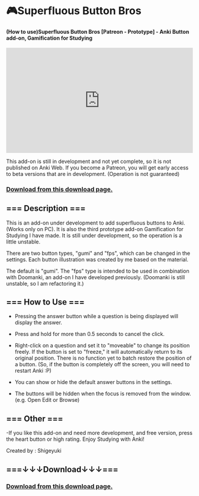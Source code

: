 # 🎮Superfluous Button Bros
#### (How to use)Superfluous Button Bros [Patreon - Prototype] - Anki Button add-on, Gamification for Studying


<iframe src="https://www.youtube.com/embed/kac2iQAY3GQ
?list=PLZhrgD6s-LFVsEhxRdEHf_OkGVe2YZfeo" frameborder="0" allow="accelerometer; autoplay; clipboard-write; encrypted-media; gyroscope; picture-in-picture" allowfullscreen style="aspect-ratio: 16/9; width: 100%;"></iframe>

This add-on is still in development and not yet complete, so it is not published on Anki Web. If you become a Patreon, you will get early access to beta versions that are in development. (Operation is not guaranteed) 

###  [Download from this download page.](https://www.patreon.com/posts/superfluous-bros-83309497?utm_medium=clipboard_copy&utm_source=copyLink&utm_campaign=postshare_creator&utm_content=join_link)

##  === Description ===
This is an add-on under development to add superfluous buttons to Anki.(Works only on PC). It is also the third prototype add-on Gamification for Studying I have made. It is still under development, so the operation is a little unstable.

There are two button types, "gumi" and "fps", which can be changed in the settings. Each button illustration was created by me based on the material.

The default is "gumi".  The "fps" type is intended to be used in combination with Doomanki, an add-on I have developed previously. (Doomanki is still unstable, so I am refactoring it.)


##  === How to Use ===
- Pressing the answer button while a question is being displayed will display the answer. 

- Press and hold for more than 0.5 seconds to cancel the click.

- Right-click on a question and set it to "moveable" to change its position freely.  If the button is set to "freeze," it will automatically return to its original position. There is no function yet to batch restore the position of a button. (So, if the button is completely off the screen, you will need to restart Anki :P)

- You can show or hide the default answer buttons in the settings. 

- The buttons will be hidden when the focus is removed from the window. (e.g. Open Edit or Browse)



## === Other ===
-If you like this add-on and need more development, and free version, press the heart button or high rating. Enjoy Studying with Anki!

Created by : Shigeyuki

## ===↓↓↓Download↓↓↓===

###  [Download from this download page.](https://www.patreon.com/posts/superfluous-bros-83309497?utm_medium=clipboard_copy&utm_source=copyLink&utm_campaign=postshare_creator&utm_content=join_link)
